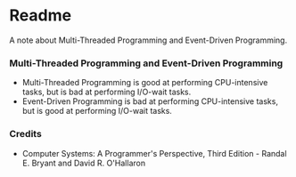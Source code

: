 # Readme
A note about Multi-Threaded Programming and Event-Driven Programming.

### Multi-Threaded Programming and Event-Driven Programming
- Multi-Threaded Programming is good at performing CPU-intensive tasks, but is bad at performing I/O-wait tasks.
- Event-Driven Programming is bad at performing CPU-intensive tasks, but is good at performing I/O-wait tasks.

### Credits
- Computer Systems: A Programmer's Perspective, Third Edition - Randal E. Bryant and David R. O'Hallaron
